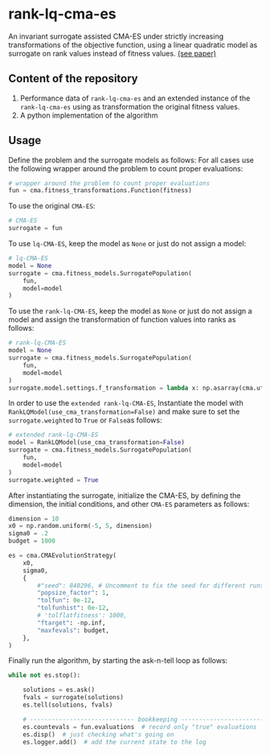 # rank-lq-cma-es
An invariant surrogate assisted CMA-ES under strictly increasing transformations of the objective function, using a linear quadratic model as surrogate on rank values instead of fitness values. [(see paper)](#)

## Content of the repository
1. Performance data of `rank-lq-cma-es` and an extended instance of the `rank-lq-cma-es` using as transformation the original fitness values.
2. A python implementation of the algorithm

## Usage
Define the problem and the surrogate models as follows:
For all cases use the following wrapper around the problem to count proper evaluations:
```python
# wrapper around the problem to count proper evaluations
fun = cma.fitness_transformations.Function(fitness)
```

To use the original `CMA-ES`:
```python
# CMA-ES
surrogate = fun
```

To use `lq-CMA-ES`, keep the model as `None` or just do not assign a model:
```python
# lq-CMA-ES
model = None
surrogate = cma.fitness_models.SurrogatePopulation(
    fun,
    model=model
)
```

To use the `rank-lq-CMA-ES`, keep the model as `None` or just do not assign a model and assign the transformation of function values into ranks as follows:
```python
# rank-lq-CMA-ES
model = None
surrogate = cma.fitness_models.SurrogatePopulation(
    fun,
    model=model
)
surrogate.model.settings.f_transformation = lambda x: np.asarray(cma.utilities.utils.ranks(x), dtype=float)
```

In order to use the `extended rank-lq-CMA-ES`, Instantiate the model with `RankLQModel(use_cma_transformation=False)` and make sure to set the `surrogate.weighted` to `True` or `False`as follows:

```python
# extended rank-lq-CMA-ES
model = RankLQModel(use_cma_transformation=False)
surrogate = cma.fitness_models.SurrogatePopulation(
    fun,
    model=model
)
surrogate.weighted = True
```

After instantiating the surrogate, initialize the CMA-ES, by defining the dimension, the initial conditions, and other `CMA-ES` parameters as follows:

```python
dimension = 10
x0 = np.random.uniform(-5, 5, dimension)
sigma0 = .2
budget = 1000

es = cma.CMAEvolutionStrategy(
    x0,
    sigma0,
    {
        #"seed": 840296, # Uncomment to fix the seed for different runs
        "popsize_factor": 1,
        "tolfun": 0e-12,
        "tolfunhist": 0e-12,
        # 'tolflatfitness': 1000,
        "ftarget": -np.inf,
        "maxfevals": budget,
    },
)
```
Finally run the algorithm, by starting the ask-n-tell loop as follows:
```python
while not es.stop():

    solutions = es.ask()
    fvals = surrogate(solutions)
    es.tell(solutions, fvals)

    # ----------------------------- bookkeeping ----------------------------- #
    es.countevals = fun.evaluations  # record only "true" evaluations
    es.disp()  # just checking what's going on
    es.logger.add()  # add the current state to the log
```